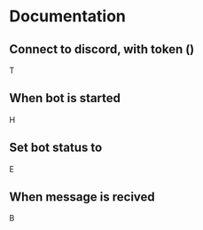 # Documentation
## Connect to discord, with token ()
T
## When bot is started
H
## Set bot status to
E
## When message is recived
B

